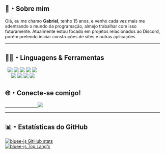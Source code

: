 ## 📜・Sobre mim
Olá, eu me chamo **Gabriel**, tenho 15 anos, e venho cada vez mais me adentrando o mundo da programação, almejo trabalhar com isso futuramente. Atualmente estou focado em projetos relacionados ao Discord, porém pretendo iniciar construções de sites e outras aplicações.

** **
## 👨‍💻・Linguagens & Ferramentas
<p>
    &nbsp
    <img src="https://img.shields.io/badge/-JavaScript-000?logo=javascript&labelColor=yellow&color=yellow&logoColor=white" />
    <img src="https://img.shields.io/badge/-TypeScript-000?logo=typescript&labelColor=blue&color=blue&logoColor=white" />
    <img src="https://img.shields.io/badge/-NodeJS-000?logo=node.js&labelColor=459e00&color=459e00&logoColor=white" />
    <img src="https://img.shields.io/badge/-HTML-000?logo=html5&labelColor=orange&color=orange&logoColor=white" />
    <img src="https://img.shields.io/badge/-CSS-000?logo=css3&labelColor=blueviolet&color=blueviolet&logoColor=white" />
    <br>&nbsp &nbsp&nbsp
    <img src="https://img.shields.io/badge/-Visual Studio%20Code-000?logo=visualstudiocode&labelColor=white&color=white&logoColor=0071db" />
    <img src="https://img.shields.io/badge/-MongoDB-000?logo=mongodb&labelColor=white&color=white&logoColor=027000" />
    <img src="https://img.shields.io/badge/-Git-000?logo=git&labelColor=white&color=white&logoColor=orange" />
    <img src="https://img.shields.io/badge/-GitHub-000?logo=github&labelColor=white&color=white&logoColor=000" />
</p>

## 🌐・Conecte-se comigo!
<a href="https://discord.com/users/702529018410303640">
&nbsp &nbsp &nbsp &nbsp &nbsp &nbsp &nbsp &nbsp &nbsp &nbsp &nbsp &nbsp &nbsp &nbsp<img src="https://img.shields.io/badge/-Discord-000?logo=discord&labelColor=5865F2&color=5865F2&logoColor=white" />
<a/>

** **
## 📊・Estatísticas do GitHub
[![bluee-js GitHub stats](https://github-readme-stats.vercel.app/api?username=bluee-js&show_icons=true&count_private=true&locale=pt-br&include_all_commits=true&theme=github_dark&hide_border=true)](https://github.com/bluee-js)
<br />
[![bluee-js Top Lang's](https://github-readme-stats.vercel.app/api/top-langs/?username=bluee-js&layout=compact&locale=pt-br&show_icons=true&theme=github_dark&hide_border=true)](https://github.com/bluee-js)
